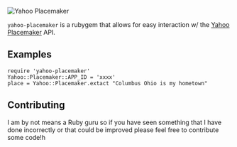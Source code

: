 ![Yahoo Placemaker](http://developer.yahoo.com/geo/placemaker/guide/images/logo.png)

`yahoo-placemaker` is a rubygem that allows for easy interaction w/ the [Yahoo Placemaker](http://developer.yahoo.com/geo/placemaker) API.


## Examples

    require 'yahoo-placemaker'
    Yahoo::Placemaker::APP_ID = 'xxxx'
    place = Yahoo::Placemaker.extact "Columbus Ohio is my hometown"
    
## Contributing

I am by not means a Ruby guru so if you have seen something that I have done incorrectly or that could be improved please feel free to contribute some code!h
